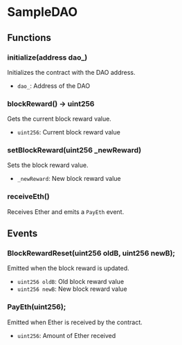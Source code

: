 # SampleDAO

## Functions

### initialize(address dao\_)

Initializes the contract with the DAO address.

- `dao_`: Address of the DAO

### blockReward() -> uint256

Gets the current block reward value.

- `uint256`: Current block reward value

### setBlockReward(uint256 \_newReward)

Sets the block reward value.

- `_newReward`: New block reward value

### receiveEth()

Receives Ether and emits a `PayEth` event.

## Events

### BlockRewardReset(uint256 oldB, uint256 newB);

Emitted when the block reward is updated.

- `uint256 oldB`: Old block reward value
- `uint256 newB`: New block reward value

### PayEth(uint256);

Emitted when Ether is received by the contract.

- `uint256`: Amount of Ether received

